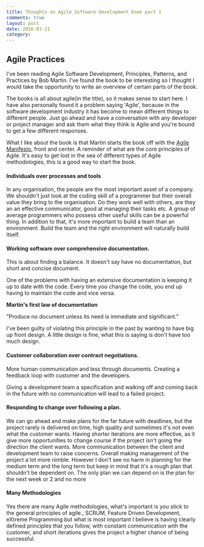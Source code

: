 ```yaml
---
title: Thoughts on Agile Software Development book part 1
comments: true
layout: post
date: 2016-07-21
category: 
---
```


## Agile Practices

I've been reading Agile Software Development, Principles, Patterns, and Practices by Bob Martin. I've found the book to be interesting so I thought I would take the opportunity to write an overview of certain parts of the book.

The books is all about agile(in the title), so it makes sense to start here. I have also personally found it a problem saying 'Agile', because in the software development industry it has become to mean different things to different people. Just go ahead and have a conversation with any developer or project manager and ask them what they think is Agile and you're bound to get a few different responses.

What I like about the book is that Martin starts the book off with the [Agile Manifesto](http://agilemanifesto.org/), front and center. A reminder of what are the core principles of Agile. It's easy to get lost in the sea of different types of Agile methodologies, this is a good way to start the book.

#### Individuals over processes and tools

In any organisation, the people are the most important asset of a company. We shouldn't just look at the coding skill of a programmer but their overall value they bring to the organisation. Do they work well with others, are they an an effective communicator, good at managing their tasks etc. A group of average programmers who possess other useful skills can be a powerful thing. In addition to that, it's more important to build a team than an environment. Build the team and the right environment will naturally build itself.

#### Working software over comprehensive documentation. 

This is about finding a balance. It doesn't say have no documentation, but short and concise document. 

One of the problems with having an extensive documentation is keeping it up to date with the code. Every time you change the code, you end up having to maintain the code and vice versa.

**Martin's first law of documentation**

"Produce no document unless its need is immediate and significant."

I've been guilty of violating this principle in the past by wanting to have big up front design. A little design is fine, what this is saying is don't have too much design.

#### Customer collaboration over contract negotiations. 

More human communication and less through documents. Creating a feedback loop with customer and the developers. 

Giving a development team a specification and walking off and coming back in the future with no communication will lead to a failed project. 

#### Responding to change over following a plan. 

We can go ahead and make plans for the far future with deadlines, but the project rarely is delivered on time,  high quality and sometimes it's not even what the customer wants. Having shorter iterations are more effective, as it give more opportunities to change course if the project isn't going the direction the client wants. More communication between the client and development team to raise concerns. Overall making management of the project a lot more nimble. However I don't see no harm in planning for the medium term and the long term but keep in mind that it's a rough plan that shouldn't be dependent on. The only plan we can depend on is the plan for the next week or 2 and no more

#### Many Methodologies

Yes there are many Agile methodologies,  what's important is you stick to the general principles of agile., SCRUM, Feature Driven Development, eXtreme Programming but what is most important I believe is having clearly defined principles that you follow, with constant communication with the customer, and short iterations gives the project a higher chance of being successful.


